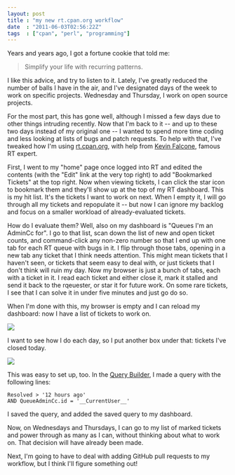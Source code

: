 ```yaml
---
layout: post
title : "my new rt.cpan.org workflow"
date  : "2011-06-03T02:56:22Z"
tags  : ["cpan", "perl", "programming"]
---
```

Years and years ago, I got a fortune cookie that told me:

> Simplify your life with recurring patterns.

I like this advice, and try to listen to it.  Lately, I've greatly reduced the
number of balls I have in the air, and I've designated days of the week to work
on specific projects.  Wednesday and Thursday, I work on open source projects.

For the most part, this has gone well, although I missed a few days due to
other things intruding recently.  Now that I'm back to it -- and up to these
two days instead of my original one -- I wanted to spend more time coding and
less looking at lists of bugs and patch requests.  To help with that, I've
tweaked how I'm using [rt.cpan.org](https://rt.cpan.org/), with help from
[Kevin Falcone](http://search.cpan.org/~falcone/), famous RT expert.

First, I went to my "home" page once logged into RT and edited the contents
(with the "Edit" link at the very top right) to add "Bookmarked Tickets" at the
top right.  Now when viewing tickets, I can click the star icon to bookmark
them and they'll show up at the top of my RT dashboard.  This is my hit list.
It's the tickets I want to work on next.  When I empty it, I will go through
all my tickets and repopulate it -- but now I can ignore my backlog and focus
on a smaller workload of already-evaluated tickets.

How do I evaluate them?  Well, also on my dashboard is "Queues I'm an AdminCc
for".  I go to that list, scan down the list of new and open ticket counts, and
command-click any non-zero number so that I end up with one tab for each RT
queue with bugs in it.  I flip through those tabs, opening in a new tab any
ticket that I think needs attention.  This might mean tickets that I haven't
seen, or tickets that seem easy to deal with, or just tickets that I don't
think will ruin my day.  Now my browser is just a bunch of tabs, each with a
ticket in it.  I read each ticket and either close it, mark it stalled and send
it back to the rqeuester, or star it for future work.  On some rare tickets, I
see that I can solve it in under five minutes and just go do so.

When I'm done with this, my browser is empty and I can reload my dashboard: now
I have a list of tickets to work on.

<img src='/img/journal/bookmarked-tickets.jpg' />

I want to see how I do each day, so I put another box under that: tickets I've
closed today.

<img src='/img/journal/closed-today.jpg' />

This was easy to set up, too.  In the [Query
Builder](https://rt.cpan.org/Search/Build.html), I made a query with the
following lines:

    Resolved > '12 hours ago'
    AND QueueAdminCc.id = '__CurrentUser__'

I saved the query, and added the saved query to my dashboard.

Now, on Wednesdays and Thursdays, I can go to my list of marked tickets and
power through as many as I can, without thinking about what to work on.
That decision will have already been made.

Next, I'm going to have to deal with adding GitHub pull requests to my
workflow, but I think I'll figure something out!

